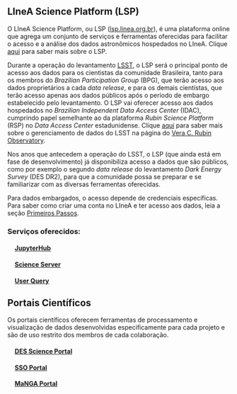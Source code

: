 
## LIneA Science Platform (LSP)

O LIneA Science Platform, ou LSP ([lsp.linea.org.br](https://lsp.linea.org.br/)), é uma plataforma online que agrega um conjunto de serviços e ferramentas oferecidas para facilitar o acesso e a análise dos dados astronômicos hospedados no LIneA. Clique [aqui](https://lsp.linea.org.br/about) para saber mais sobre o LSP.   


Durante a operação do levantamento [LSST](http://lsst.org), o LSP será o principal ponto de acesso aos dados para os cientistas da comunidade Brasileira, tanto para os membros do _Brazilian Participation Group_ (BPG), que terão acesso aos dados proprietários a cada _data release_, e para os demais cientistas, que terão acesso apenas aos dados públicos após o período de embargo estabelecido pelo levantamento. O LSP vai oferecer acesso aos dados hospedados no _Brazilian Independent Data Access Center_ (IDAC), cumprindo papel semelhante ao da plataforma _Rubin Science Platform_ (RSP) no _Data Access Center_ estadunidense. Clique [aqui](https://www.lsst.org/about/dm) para saber mais sobre o gerenciamento de dados do LSST na página do [Vera C. Rubin Observatory](https://www.lsst.org).  

Nos anos que antecedem a operação do LSST, o LSP (que ainda está em fase de desenvolvimento) já disponibiliza acesso a dados que são públicos, como por exemplo o segundo _data release_ do levantamento *_Dark Energy Survey_* (DES DR2), para que a comunidade possa se preparar e se familiarizar com as diversas ferramentas oferecidas. 

Para dados embargados, o acesso depende de credenciais específicas. Para saber como criar uma conta no LIneA e ter acesso aos dados, leia a seção [Primeiros Passos](https://docs.linea.org.br/primeiros_passos.html). 

### Serviços oferecidos: 

#### &nbsp;&nbsp;&nbsp;&nbsp; [JupyterHub](jupyter.md)
#### &nbsp;&nbsp;&nbsp;&nbsp; [Science Server](sci_server.md)
#### &nbsp;&nbsp;&nbsp;&nbsp; [User Query](user_query.md)

## Portais Científicos

Os portais científicos oferecem ferramentas de processamento e visualização de dados desenvolvidas especificamente para cada projeto e são de uso restrito dos membros de cada colaboração. 

#### &nbsp;&nbsp;&nbsp;&nbsp; [DES Science Portal](des.md)
#### &nbsp;&nbsp;&nbsp;&nbsp; [SSO Portal](sso.md)
#### &nbsp;&nbsp;&nbsp;&nbsp; [MaNGA Portal](manga.md)

